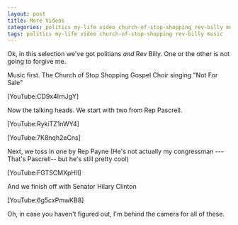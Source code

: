 ```yaml
---
layout: post
title: More Videos
categories: politics my-life video church-of-stop-shopping rev-billy music
tags: politics my-life video church-of-stop-shopping rev-billy music
---
```


  <p>Ok, in this selection we've got politians <em>and</em> Rev Billy. One or the other is not going to forgive me.</p> <p>Music first.  The Church of Stop Shopping Gospel Choir singing "Not For Sale"</p> <p>[YouTube:CD9x4IrnJgY]</p> <p> </p> <p>Now the talking heads.  We start with two from Rep Pascrell.</p> <p>[YouTube:RykiTZ1nWY4]</p> <p>[YouTube:7K8nqh2eCns]</p> <p>Next, we toss in one by Rep Payne (He's not actually my congressman --- That's Pascrell-- but he's still pretty cool)</p> <p>[YouTube:FGTSCMXpHlI]</p> <p> </p> <p>And we finish off with Senator Hilary Clinton</p> <p>[YouTube:6g5cxPmwKB8]</p> <p> </p> <p>Oh, in case you haven't figured out, I'm behind the camera for all of these.</p>